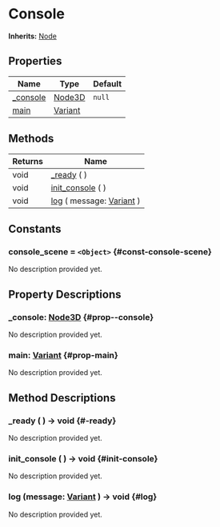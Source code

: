 # Console
**Inherits:** [Node](https://docs.godotengine.org/de/4.x/classes/class_node.html)
    


## Properties

| Name                       | Type                                                                      | Default |
| -------------------------- | ------------------------------------------------------------------------- | ------- |
| [_console](#prop--console) | [Node3D](https://docs.godotengine.org/de/4.x/classes/class_node3d.html)   | `null`  |
| [main](#prop-main)         | [Variant](https://docs.godotengine.org/de/4.x/classes/class_variant.html) |         |

## Methods

| Returns | Name                                                                                               |
| ------- | -------------------------------------------------------------------------------------------------- |
| void    | [_ready](#-ready) (  )                                                                             |
| void    | [init_console](#init-console) (  )                                                                 |
| void    | [log](#log) ( message: [Variant](https://docs.godotengine.org/de/4.x/classes/class_variant.html) ) |





## Constants

### console_scene = `<Object>` {#const-console-scene}

No description provided yet.

## Property Descriptions

### _console: [Node3D](https://docs.godotengine.org/de/4.x/classes/class_node3d.html) {#prop--console}

No description provided yet.

### main: [Variant](https://docs.godotengine.org/de/4.x/classes/class_variant.html) {#prop-main}

No description provided yet.

## Method Descriptions

###  _ready ( ) -> void {#-ready}

No description provided yet.

###  init_console ( ) -> void {#init-console}

No description provided yet.

###  log (message: [Variant](https://docs.godotengine.org/de/4.x/classes/class_variant.html)  ) -> void {#log}

No description provided yet.
